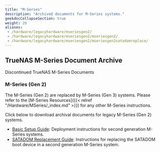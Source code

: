 ```yaml
---
title: "M-Series"
description: "Archived documents for M-Series systems."
geekdocCollapseSection: true
weight: 20
aliases:
 - /hardware/legacyhardware/mseriesgen2/
 - /hardware/legacyhardware/mseriesgen2/mseriesgen2/
 - /hardware/legacyhardware/mseriesgen2/mseriesgen2satadomreplace/
---
```


## TrueNAS M-Series Document Archive

Discontinued TrueNAS M-Series Documents

### M-Series (Gen 2)

The M-Series (Gen 2) are replaced by M-Series (Gen 3) systems. Please refer to the [M-Series Resources]({{< relref "/Hardware/MSeries/_index.md" >}}) for any other M-Series instructions.

Click below to download archival documents for legacy M-Series (Gen 2) systems.

* <a href="https://www.truenas.com/docs/files/MSeriesBSG1.8.pdf" download>Basic Setup Guide</a>: Deployment instructions for second generation M-Series systems.
* <a href="https://www.truenas.com/docs/files/MSeriesSATADOMReplacementGuide1.0.pdf" download>SATADOM Replacement Guide</a>: Instructions for replacing the SATADOM boot device in a second generation M-Series system.
